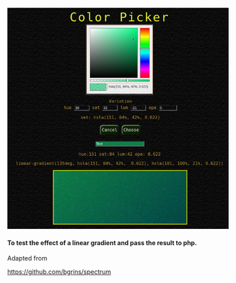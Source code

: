  
![colorpicker](colorpicker.png)


#### To test the effect of a linear gradient and pass the result to php.


Adapted from 

https://github.com/bgrins/spectrum